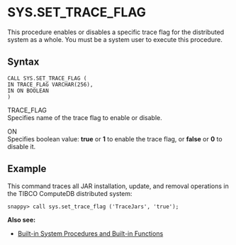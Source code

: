 # SYS.SET_TRACE_FLAG

This procedure enables or disables a specific trace flag for the distributed system as a whole. You must be a system user to execute this procedure.

## Syntax

```pre
CALL SYS.SET_TRACE_FLAG (
IN TRACE_FLAG VARCHAR(256),
IN ON BOOLEAN
)
```

TRACE_FLAG   
Specifies name of the trace flag to enable or disable.

ON   
Specifies boolean value: **true** or **1** to enable the trace flag, or **false** or **0** to disable it.

## Example

This command traces all JAR installation, update, and removal operations in the TIBCO ComputeDB distributed system:

```pre
snappy> call sys.set_trace_flag ('TraceJars', 'true');
```

**Also see:**

*	[Built-in System Procedures and Built-in Functions](system-procedures.md)

